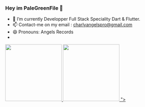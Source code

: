 ### Hey im PaleGreenFile 👋


- 🔭 I’m currently Developper Full Stack Speciality Dart & Flutter.
- 📫 Contact-me on my email : charlyangelspro@gmail.com
- 😄 Pronouns: Angels Records
- 
<div>
  <a href="https://github.com/PaleGreenFILE">
    <img height="180em" src="https://github-readme-stats.vercel.app/api?username=PaleGreenFILE&show_icons=true&theme=dracula&include_all_commits=true&count_private=true"/>
    <img height="180em" src="https://github-readme-stats.vercel.app/api/top-langs/?username=PaleGreenFILE&layout=compact&langs_count=16&theme=dracula"/>
">
    </div>
  
  ##



